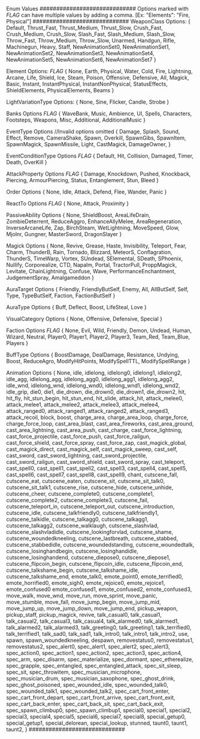 ﻿Enum Values
#############################
Options marked with *FLAG* can have multiple values by adding a comma. [Ex: "Elements": "Fire, Physical"]
#############################
WeaponClass Options:
{
        Default,
        Thrust_Fast,
        Thrust_Medium,
        Thrust_Slow,
        Crush_Fast,
        Crush_Medium,
        Crush_Slow,
        Slash_Fast,
        Slash_Medium,
        Slash_Slow,
        Throw_Fast,
        Throw_Medium,
        Throw_Slow,
        Unarmed,
        Handgun,
        Rifle,
        Machinegun,
        Heavy,
        Staff,
        NewAnimationSet0,
        NewAnimationSet1,
        NewAnimationSet2,
        NewAnimationSet3,
        NewAnimationSet4,
        NewAnimationSet5,
        NewAnimationSet6,
        NewAnimationSet7
}

Element Options: *FLAG*
{
        None,
        Earth,
        Physical,
        Water,
        Cold,
        Fire,
        Lightning,
        Arcane,
        Life,
        Shield,
        Ice,
        Steam,
        Poison,
        Offensive,
        Defensive,
        All,
        Magick,
        Basic,
        Instant,
        InstantPhysical,
        InstantNonPhysical,
        StatusEffects,
        ShieldElements,
        PhysicalElements,
        Beams
}

LightVariationType Options:
{
        None,
        Sine,
        Flicker,
        Candle,
        Strobe
 }

Banks Options *FLAG*
{
        WaveBank,
        Music,
        Ambience,
        UI,
        Spells,
        Characters,
        Footsteps,
        Weapons,
        Misc,
        Additional,
        AdditionalMusic
}

EventType Options //Invalid options omitted
{
        Damage,
        Splash,
        Sound,
        Effect,
        Remove,
        CameraShake,
        Spawn,
        Overkill,
        SpawnGibs,
        SpawnItem,
        SpawnMagick,
        SpawnMissile,
        Light,
        CastMagick,
        DamageOwner,
}

EventConditionType Options *FLAG*
{
        Default,
        Hit,
        Collision,
        Damaged,
        Timer,
        Death,
        OverKill
}

AttackProperty Options *FLAG*
{
        Damage,
        Knockdown,
        Pushed,
        Knockback,
        Piercing,
        ArmourPiercing,
        Status,
        Entanglement,
        Stun,
        Bleed
}

Order Options
{
        None,
        Idle,
        Attack,
        Defend,
        Flee,
        Wander,
        Panic
}

ReactTo Options *FLAG*
{
        None,
        Attack,
        Proximity
}

PassiveAbility Options
{
        None,
        ShieldBoost,
        AreaLifeDrain,
        ZombieDeterrent,
        ReduceAggro,
        EnhanceAllyMelee,
        AreaRegeneration,
        InverseArcaneLife,
        Zap,
        BirchSteam,
        WetLightning,
        MoveSpeed,
        Glow,
        Mjolnr,
        Gungner,
        MasterSword,
        DragonSlayer
}

Magick Options
{
        None,
        Revive,
        Grease,
        Haste,
        Invisibility,
        Teleport,
        Fear,
        Charm,
        ThunderB,
        Rain,
        Tornado,
        Blizzard,
        MeteorS,
        Conflagration,
        ThunderS,
        TimeWarp,
        Vortex,
        SUndead,
        SElemental,
        SDeath,
        SPhoenix,
        Nullify,
        Corporealize,
        CTD,
        Napalm,
        Portal,
        TractorPull,
        ProppMagick,
        Levitate,
        ChainLightning,
        Confuse,
        Wave,
        PerformanceEnchantment,
        JudgementSpray,
        Amalgameddon
}

AuraTarget Options
{
        Friendly,
        FriendlyButSelf,
        Enemy,
        All,
        AllButSelf,
        Self,
        Type,
        TypeButSelf,
        Faction,
        FactionButSelf
}

AuraType Options
{
        Buff,
        Deflect,
        Boost,
        LifeSteal,
        Love
}

VisualCategory Options
{
        None,
        Offensive,
        Defensive,
        Special
}

Faction Options *FLAG*
{
        None,
        Evil,
        Wild,
        Friendly,
        Demon,
        Undead,
        Human,
        Wizard,
        Neutral,
        Player0,
        Player1,
        Player2,
        Player3,
        Team_Red,
        Team_Blue,
        Players
}

BuffType Options
{
        BoostDamage,
        DealDamage,
        Resistance,
        Undying,
        Boost,
        ReduceAgro,
        ModifyHitPoints,
        ModifySpellTTL,
        ModifySpellRange
}

Animation Options
{
    None,
    idle,
    idlelong,
    idlelong0,
    idlelong1,
    idlelong2,
    idle_agg,
    idlelong_agg,
    idlelong_agg0,
    idlelong_agg1,
    idlelong_agg2,
    idle_wnd,
    idlelong_wnd,
    idlelong_wnd0,
    idlelong_wnd1,
    idlelong_wnd2,
    idle_grip,
    die0,
    die1,
    die_drown,
    die_drown0,
    die_drown1,
    die_drown2,
    hit,
    hit_fly,
    hit_stun_begin,
    hit_stun_end,
    hit_slide,
    attack_hit,
    attack_melee0,
    attack_melee1,
    attack_melee2,
    attack_melee3,
    attack_melee4,
    attack_ranged0,
    attack_ranged1,
    attack_ranged2,
    attack_ranged3,
    attack_recoil,
    block,
    boost,
    charge_area,
    charge_area_loop,
    charge_force,
    charge_force_loop,
    cast_area_blast,
    cast_area_fireworks,
    cast_area_ground,
    cast_area_lightning,
    cast_area_push,
    cast_charge,
    cast_force_lightning,
    cast_force_projectile,
    cast_force_push,
    cast_force_railgun,
    cast_force_shield,
    cast_force_spray,
    cast_force_zap,
    cast_magick_global,
    cast_magick_direct,
    cast_magick_self,
    cast_magick_sweep,
    cast_self,
    cast_sword,
    cast_sword_lightning,
    cast_sword_projectile,
    cast_sword_railgun,
    cast_sword_shield,
    cast_sword_spray,
    cast_teleport,
    cast_spell0,
    cast_spell1,
    cast_spell2,
    cast_spell3,
    cast_spell4,
    cast_spell5,
    cast_spell6,
    cast_spell7,
    cast_spell8,
    cast_spell9,
    chant,
    cutscene_fall,
    cutscene_eat,
    cutscene_eaten,
    cutscene_sit,
    cutscene_sit_talk0,
    cutscene_sit_talk1,
    cutscene_rise,
    cutscene_hide,
    cutscene_unhide,
    cutscene_cheer,
    cutscene_complete0,
    cutscene_complete1,
    cutscene_complete2,
    cutscene_complete3,
    cutscene_fail,
    cutscene_teleport_in,
    cutscene_teleport_out,
    cutscene_introduction,
    cutscene_idle,
    cutscene_talkfriendly0,
    cutscene_talkfriendly1,
    cutscene_talkidle,
    cutscene_talkagg0,
    cutscene_talkagg1,
    cutscene_talkagg2,
    cutscene_walklaugh,
    cutscene_slashvlad,
    cutscene_slashvladidle,
    cutscene_lookingforvlad,
    cutscene_shame,
    cutscene_woundedkneeling,
    cutscene_lastbreath,
    cutscene_stabbed,
    cutscene_stabbedidle,
    cutscene_woundedstanding,
    cutscene_woundedtalk,
    cutscene_losinghandbegin,
    cutscene_losinghandidle,
    cutscene_losinghandend,
    cutscene_diepose0,
    cutscene_diepose1,
    cutscene_flipcoin_begin,
    cutscene_flipcoin_idle,
    cutscene_flipcoin_end,
    cutscene_talkshame_begin,
    cutscene_talkshame_idle,
    cutscene_talkshame_end,
    emote_talk0,
    emote_point0,
    emote_terrified0,
    emote_horrified0,
    emote_sigh0,
    emote_rejoice0,
    emote_rejoice1,
    emote_confused0
    emote_confused1,
    emote_confused2,
    emote_confused3,
    move_walk,
    move_wnd,
    move_run,
    move_sprint,
    move_panic,
    move_stumble,
    move_fall,
    move_jump_begin,
    move_jump_mid,
    move_jump_up,
    move_jump_down,
    move_jump_end,
    pickup_weapon,
    pickup_staff,
    pickup_magick,
    revive,
    talk_casual0,
    talk_casual1,
    talk_casual2,
    talk_casual3,
    talk_casual4,
    talk_alarmed0,
    talk_alarmed1,
    talk_alarmed2,
    talk_alarmed3,
    talk_greeting0,
    talk_greeting1,
    talk_terrified0,
    talk_terrified1,
    talk_sad0,
    talk_sad1,
    talk_intro0,
    talk_intro1,
    talk_intro2,
    use,
    spawn,
    spawn_woundedkneeling,
    despawn,
    removestatus0,
    removestatus1,
    removestatus2,
    spec_alert0,
    spec_alert1,
    spec_alert2,
    spec_alert3,
    spec_action0,
    spec_action1,
    spec_action2,
    spec_action3,
    spec_action4,
    spec_arm,
    spec_disarm,
    spec_materialize,
    spec_dormant,
    spec_etherealize,
    spec_grapple,
    spec_entangled,
    spec_entangled_attack,
    spec_sit_sleep,
    spec_sit,
    spec_throwitem,
    spec_musician_microphone,
    spec_musician_drum,
    spec_musician_saxophone,
    spec_ghost_drink,
    spec_ghost_poisoned,
    spec_wounded_idle,
    spec_wounded_talk0,
    spec_wounded_talk1,
    spec_wounded_talk2,
    spec_cart_front_enter,
    spec_cart_front_depart,
    spec_cart_front_arrive,
    spec_cart_front_exit,
    spec_cart_back_enter,
    spec_cart_back_sit,
    spec_cart_back_exit,
    spec_spawn_climbup0,
    spec_spawn_climbup1,
    special0,
    special1,
    special2,
    special3,
    special4,
    special5,
    special6,
    special7,
    special8,
    special_getup0,
    special_getup1,
    special_delorean,
    special_lookup,
    stunned,
    taunt0,
    taunt1,
    taunt2,
}
#############################